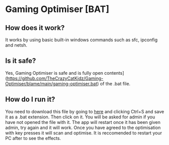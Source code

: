 # Gaming Optimiser [BAT]

## How does it work?
It works by using basic built-in windows commands
such as sfc, ipconfig and netsh.

## Is it safe?
Yes, Gaming Optimiser is safe and is fully open
contents](https://github.com/TheCrazyCatKidz/Gaming-Optimiser/blame/main/gaming-optimiser.bat) of the .bat file.

## How do I run it?
You need to download this file by going to [here](https://raw.githubusercontent.com/TheCrazyCatKidz/Gaming-Optimiser/main/gaming-optimiser.bat) and clicking Ctrl+S and save it as a .bat extension.
Then click on it. You will be asked for admin if you have not opened the file with it.
The app will restart once it has been given admin, try again and it will work.
Once you have agreed to the optimisation with key presses it will scan and optimise.
It is reccomended to restart your PC after to see the effects.
